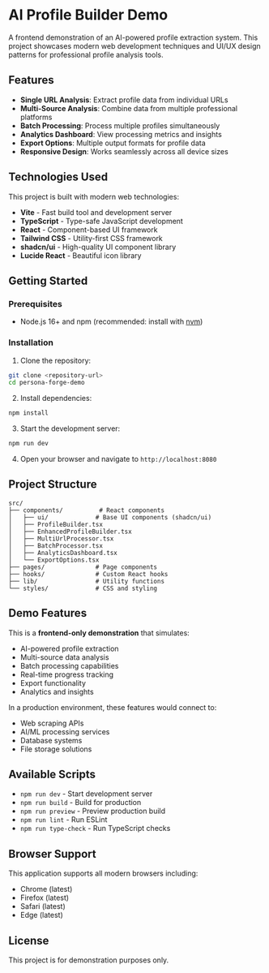 # AI Profile Builder Demo

A frontend demonstration of an AI-powered profile extraction system. This project showcases modern web development techniques and UI/UX design patterns for professional profile analysis tools.

## Features

- **Single URL Analysis**: Extract profile data from individual URLs
- **Multi-Source Analysis**: Combine data from multiple professional platforms  
- **Batch Processing**: Process multiple profiles simultaneously
- **Analytics Dashboard**: View processing metrics and insights
- **Export Options**: Multiple output formats for profile data
- **Responsive Design**: Works seamlessly across all device sizes

## Technologies Used

This project is built with modern web technologies:

- **Vite** - Fast build tool and development server
- **TypeScript** - Type-safe JavaScript development
- **React** - Component-based UI framework
- **Tailwind CSS** - Utility-first CSS framework
- **shadcn/ui** - High-quality UI component library
- **Lucide React** - Beautiful icon library

## Getting Started

### Prerequisites

- Node.js 16+ and npm (recommended: install with [nvm](https://github.com/nvm-sh/nvm#installing-and-updating))

### Installation

1. Clone the repository:
```bash
git clone <repository-url>
cd persona-forge-demo
```

2. Install dependencies:
```bash
npm install
```

3. Start the development server:
```bash
npm run dev
```

4. Open your browser and navigate to `http://localhost:8080`

## Project Structure

```
src/
├── components/          # React components
│   ├── ui/             # Base UI components (shadcn/ui)
│   ├── ProfileBuilder.tsx
│   ├── EnhancedProfileBuilder.tsx
│   ├── MultiUrlProcessor.tsx
│   ├── BatchProcessor.tsx
│   ├── AnalyticsDashboard.tsx
│   └── ExportOptions.tsx
├── pages/              # Page components
├── hooks/              # Custom React hooks
├── lib/                # Utility functions
└── styles/             # CSS and styling

```

## Demo Features

This is a **frontend-only demonstration** that simulates:

- AI-powered profile extraction
- Multi-source data analysis  
- Batch processing capabilities
- Real-time progress tracking
- Export functionality
- Analytics and insights

In a production environment, these features would connect to:
- Web scraping APIs
- AI/ML processing services
- Database systems
- File storage solutions

## Available Scripts

- `npm run dev` - Start development server
- `npm run build` - Build for production
- `npm run preview` - Preview production build
- `npm run lint` - Run ESLint
- `npm run type-check` - Run TypeScript checks

## Browser Support

This application supports all modern browsers including:
- Chrome (latest)
- Firefox (latest)  
- Safari (latest)
- Edge (latest)

## License

This project is for demonstration purposes only.